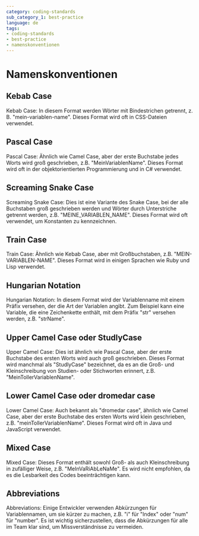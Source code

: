 ```yaml
---
category: coding-standards
sub_category_1: best-practice
language: de
tags:
- coding-standards
- best-practice
- namenskonventionen
---
```


# Namenskonventionen

## Kebab Case

Kebab Case: In diesem Format werden Wörter mit Bindestrichen getrennt, z. B. "mein-variablen-name". Dieses Format wird oft in CSS-Dateien verwendet.

## Pascal Case

Pascal Case: Ähnlich wie Camel Case, aber der erste Buchstabe jedes Worts wird groß geschrieben, z.B. "MeinVariablenName". Dieses Format wird oft in der objektorientierten Programmierung und in C# verwendet.

## Screaming Snake Case

Screaming Snake Case: Dies ist eine Variante des Snake Case, bei der alle Buchstaben groß geschrieben werden und Wörter durch Unterstriche getrennt werden, z.B. "MEINE_VARIABLEN_NAME". Dieses Format wird oft verwendet, um Konstanten zu kennzeichnen.

## Train Case

Train Case: Ähnlich wie Kebab Case, aber mit Großbuchstaben, z.B. "MEIN-VARIABLEN-NAME". Dieses Format wird in einigen Sprachen wie Ruby und Lisp verwendet.

## Hungarian Notation

Hungarian Notation: In diesem Format wird der Variablenname mit einem Präfix versehen, der die Art der Variablen angibt. Zum Beispiel kann eine Variable, die eine Zeichenkette enthält, mit dem Präfix "str" versehen werden, z.B. "strName".

## Upper Camel Case oder StudlyCase

Upper Camel Case: Dies ist ähnlich wie Pascal Case, aber der erste Buchstabe des ersten Worts wird auch groß geschrieben. Dieses Format wird manchmal als "StudlyCase" bezeichnet, da es an die Groß- und Kleinschreibung von Studien- oder Stichworten erinnert, z.B. "MeinTollerVariablenName".

## Lower Camel Case oder dromedar case

Lower Camel Case: Auch bekannt als "dromedar case", ähnlich wie Camel Case, aber der erste Buchstabe des ersten Worts wird klein geschrieben, z.B. "meinTollerVariablenName". Dieses Format wird oft in Java und JavaScript verwendet.

## Mixed Case

Mixed Case: Dieses Format enthält sowohl Groß- als auch Kleinschreibung in zufälliger Weise, z.B. "MeInVaRiAbLeNaMe". Es wird nicht empfohlen, da es die Lesbarkeit des Codes beeinträchtigen kann.

## Abbreviations

Abbreviations: Einige Entwickler verwenden Abkürzungen für Variablennamen, um sie kürzer zu machen, z.B. "i" für "Index" oder "num" für "number". Es ist wichtig sicherzustellen, dass die Abkürzungen für alle im Team klar sind, um Missverständnisse zu vermeiden.
